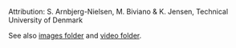Attribution: S. Arnbjerg-Nielsen, M. Biviano & K. Jensen, Technical University of Denmark

See also [images folder](../img) and [video folder](../vid).
